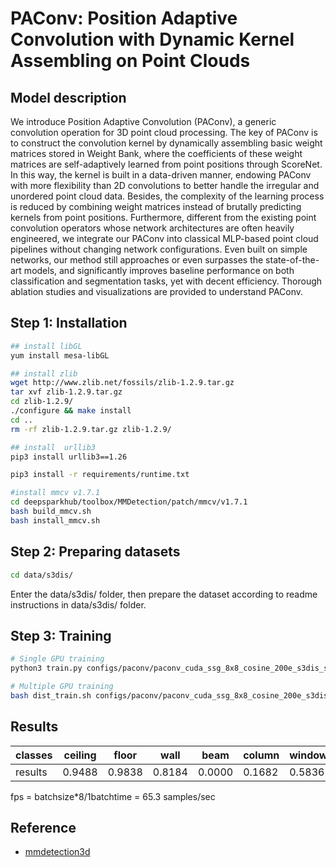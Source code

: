# PAConv: Position Adaptive Convolution with Dynamic Kernel Assembling on Point Clouds

## Model description
We introduce Position Adaptive Convolution (PAConv), a generic convolution operation for 3D point cloud processing. The key of PAConv is to construct the convolution kernel by dynamically assembling basic weight matrices stored in Weight Bank, where the coefficients of these weight matrices are self-adaptively learned from point positions through ScoreNet. In this way, the kernel is built in a data-driven manner, endowing PAConv with more flexibility than 2D convolutions to better handle the irregular and unordered point cloud data. Besides, the complexity of the learning process is reduced by combining weight matrices instead of brutally predicting kernels from point positions. Furthermore, different from the existing point convolution operators whose network architectures are often heavily engineered, we integrate our PAConv into classical MLP-based point cloud pipelines without changing network configurations. Even built on simple networks, our method still approaches or even surpasses the state-of-the-art models, and significantly improves baseline performance on both classification and segmentation tasks, yet with decent efficiency. Thorough ablation studies and visualizations are provided to understand PAConv.

## Step 1: Installation

```bash
## install libGL
yum install mesa-libGL

## install zlib
wget http://www.zlib.net/fossils/zlib-1.2.9.tar.gz
tar xvf zlib-1.2.9.tar.gz
cd zlib-1.2.9/
./configure && make install
cd ..
rm -rf zlib-1.2.9.tar.gz zlib-1.2.9/

## install  urllib3
pip3 install urllib3==1.26
```

```bash
pip3 install -r requirements/runtime.txt
```

```bash
#install mmcv v1.7.1
cd deepsparkhub/toolbox/MMDetection/patch/mmcv/v1.7.1
bash build_mmcv.sh
bash install_mmcv.sh
```

## Step 2: Preparing datasets

```bash
cd data/s3dis/
```
Enter the data/s3dis/ folder, then prepare the dataset according to readme instructions in data/s3dis/ folder.

## Step 3: Training

```bash
# Single GPU training
python3 train.py configs/paconv/paconv_cuda_ssg_8x8_cosine_200e_s3dis_seg-3d-13class.py

# Multiple GPU training
bash dist_train.sh configs/paconv/paconv_cuda_ssg_8x8_cosine_200e_s3dis_seg-3d-13class.py 8
```

## Results

classes | ceiling | floor  | wall   | beam   | column | window | door   | table  | chair  | sofa   | bookcase | board  | clutter | miou   | acc    | acc_cls
---------|---------|--------|--------|--------|--------|--------|--------|--------|--------|--------|----------|--------|---------|--------|--------|---------
results | 0.9488  | 0.9838 | 0.8184 | 0.0000 | 0.1682 | 0.5836 | 0.7387 | 0.7782 | 0.8832 | 0.6101 | 0.7081   | 0.6876 | 0.5810  | 0.6530 | 0.8910 | 0.7131

fps = batchsize*8/1batchtime = 65.3 samples/sec

## Reference
- [mmdetection3d](https://github.com/open-mmlab/mmdetection3d/tree/v1.0.0rc3)
